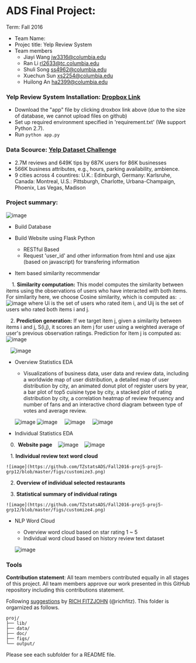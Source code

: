 # ADS Final Project: 

Term: Fall 2016

+ Team Name:
+ Projec title: Yelp Review System
+ Team members
	+ Jiayi Wang jw3316@columbia.edu
	+ Ran Li rl2633@tc.columbia.edu
	+ Shuli Song ss4962@columbia.edu
	+ Xuechun Sun xs2254@columbia.edu
	+ Huilong An ha2399@columbia.edu
### Yelp Review System Installation: [Dropbox Link](https://www.yelp.com/dataset_challenge)
  + Download the "app" file by clicking droxbox link above (due to the size of database, we cannot upload files on github)
  + Set up required environment specified in 'requirement.txt' (We support Python 2.7).
  + Run ```python app.py```


### Data Scource: [Yelp Dataset Challenge](https://www.yelp.com/dataset_challenge)
      
  + 2.7M reviews and 649K tips by 687K users for 86K businesses
  + 566K business attributes, e.g., hours, parking availability, ambience.
  + 9 cities across 4 countires: U.K.: Edinburgh, Germany: Karlsruhe, Canada: Montreal, U.S.: Pittsburgh, Charlotte, Urbana-Champaign, Phoenix, Las Vegas, Madison


### Project summary: 
  ![image](https://github.com/TZstatsADS/Fall2016-proj5-proj5-grp12/blob/master/figs/homepage.png)


  + Build Database 
  
  
  + Build Website using Flask Python
    + RESTful Based 
    + Request 'user_id' and other information from html and use ajax (based on javascript) for transfering information
  
  + Item based similarity recommendar  
  
     1. **Similarity computation:** This model computes the similarity between items using the observations of users who have interacted with both items.	For similarity here, we choose Cosine similarity, which is computed as:  .
    ![image](https://github.com/TZstatsADS/Fall2016-proj5-proj5-grp12/blob/master/figs/Cosine_similarity_recom.jpeg)
    where Ui is the set of users who rated item i, and Uij is the set of users who rated both items i and j.  
    
    2. **Prediction generation:** If we target item j, given a similarity between items i and j, S(i,j), it scores an item j for user using a weighted average of user's previous observation ratings. Prediction for Item j is computed as:
    ![image](https://github.com/TZstatsADS/Fall2016-proj5-proj5-grp12/blob/master/figs/recom_prediction.jpeg)
    
    ![image](https://github.com/TZstatsADS/Fall2016-proj5-proj5-grp12/blob/master/figs/customize5.png)
  
  + Overview Statistics EDA
  
     + Visualizations of business data, user data and review data, including a worldwide map of user distribution, a detailed map of user distribution by city, an animated donut plot of register users by year, a bar plot of top5 cuisine type by city, a stacked plot of rating distribution by city, a correlation heatmap of review frequency and number of fans and an interactive chord diagram between type of votes and average review.
     
     ![image](https://github.com/TZstatsADS/Fall2016-proj5-proj5-grp12/blob/master/figs/overview1.png)
     ![image](https://github.com/TZstatsADS/Fall2016-proj5-proj5-grp12/blob/master/figs/overview2.png)
     ![image](https://github.com/TZstatsADS/Fall2016-proj5-proj5-grp12/blob/master/figs/overview3.png)
     ![image](https://github.com/TZstatsADS/Fall2016-proj5-proj5-grp12/blob/master/figs/overview4.png)
     
     
     
  + Individual Statistics EDA
    
    0.  **Website page**
    ![image](https://github.com/TZstatsADS/Fall2016-proj5-proj5-grp12/blob/master/figs/customize1.png)
    ![image](https://github.com/TZstatsADS/Fall2016-proj5-proj5-grp12/blob/master/figs/customize2.png)
  
    1.  **Individual review text word cloud**
    
    ![image](https://github.com/TZstatsADS/Fall2016-proj5-proj5-grp12/blob/master/figs/customize3.png)
    
    2.  **Overview of individual selected restaurants** 
    
    3.  **Statistical summary of individual ratings** 
    
    ![image](https://github.com/TZstatsADS/Fall2016-proj5-proj5-grp12/blob/master/figs/customize4.png)
    
    
   
  + NLP Word Cloud
  
    + Overview word cloud based on star rating 1 ~ 5
    + Individual word cloud based on history review text dataset
    
    ![image](https://github.com/TZstatsADS/Fall2016-proj5-proj5-grp12/blob/master/figs/overview6.png)
  


### Tools

	
**Contribution statement**: All team members contributed equally in all stages of this project. All team members approve our work presented in this GitHub repository including this contributions statement. 

Following [suggestions](http://nicercode.github.io/blog/2013-04-05-projects/) by [RICH FITZJOHN](http://nicercode.github.io/about/#Team) (@richfitz). This folder is orgarnized as follows.

```
proj/
├── lib/
├── data/
├── doc/
├── figs/
└── output/
```

Please see each subfolder for a README file.
